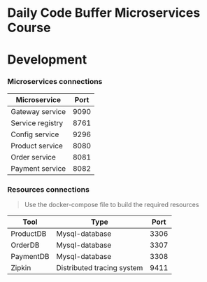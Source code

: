 # Daily Code Buffer Microservices Course

# Development

### Microservices connections

| Microservice      | Port |
|-------------------|------|
| Gateway service   | 9090 |
| Service registry  | 8761 |
| Config service    | 9296 |
| Product service   | 8080 |
| Order service     | 8081 |
| Payment service   | 8082 |

### Resources connections

> Use the docker-compose file to build the required resources

| Tool      | Type                       | Port |
|-----------|----------------------------|------|
| ProductDB | Mysql-database             | 3306 |
| OrderDB   | Mysql-database             | 3307 |
| PaymentDB | Mysql-database             | 3308 |
| Zipkin    | Distributed tracing system | 9411 |